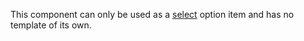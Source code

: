 This component can only be used as a [select](../select) option item and has no template of its own.